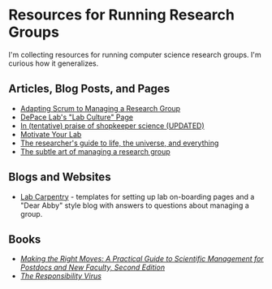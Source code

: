 # Resources for Running Research Groups
I'm collecting resources for running computer science research groups. I'm curious how it generalizes.

## Articles, Blog Posts, and Pages
  * [Adapting Scrum to Managing a Research Group](http://www.cs.umd.edu/~mwh/papers/score.pdf)
  * [DePace Lab's "Lab Culture" Page](https://depace.med.harvard.edu/?page_id=408)
  * [In (tentative) praise of shopkeeper science (UPDATED)](https://dynamicecology.wordpress.com/2013/07/11/in-praise-of-shopkeeper-science/)
  * [Motivate Your Lab](http://www.the-scientist.com/?articles.view/articleNo/32082/title/Motivate-Your-Lab/)
  * [The researcher's guide to life, the universe, and everything](http://hci.stanford.edu/msb/gettingstarted/)
  * [The subtle art of managing a research group](http://matt-welsh.blogspot.com/2010/07/subtle-art-of-managing-research-group.html)
  
## Blogs and Websites
  * [Lab Carpentry](http://labcarpentry.com) - templates for setting up lab on-boarding pages and a "Dear Abby" style blog with answers to questions about managing a group.

## Books
  * [_Making the Right Moves: A Practical Guide to Scientific Management for Postdocs and New Faculty, Second Edition_](http://www.hhmi.org/developing-scientists/making-right-moves)
  * [_The Responsibility Virus_](http://www.goodreads.com/book/show/255656.The_Responsibility_Virus)
